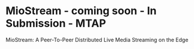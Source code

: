 # MioStream - coming soon - In Submission - MTAP
MioStream: A Peer-To-Peer Distributed Live Media Streaming on the Edge
